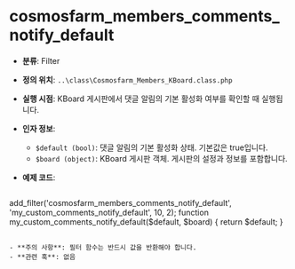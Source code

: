# cosmosfarm_members_comments_notify_default

- **분류**: Filter
- **정의 위치**: `..\class\Cosmosfarm_Members_KBoard.class.php`
- **실행 시점**: KBoard 게시판에서 댓글 알림의 기본 활성화 여부를 확인할 때 실행됩니다.
- **인자 정보**:
  - `$default (bool)`: 댓글 알림의 기본 활성화 상태. 기본값은 true입니다.
  - `$board (object)`: KBoard 게시판 객체. 게시판의 설정과 정보를 포함합니다.
- **예제 코드**:

  ```php
add_filter('cosmosfarm_members_comments_notify_default', 'my_custom_comments_notify_default', 10, 2);
    function my_custom_comments_notify_default($default, $board) {
        return $default;
    }
  ```

- **주의 사항**: 필터 함수는 반드시 값을 반환해야 합니다.
- **관련 훅**: 없음
